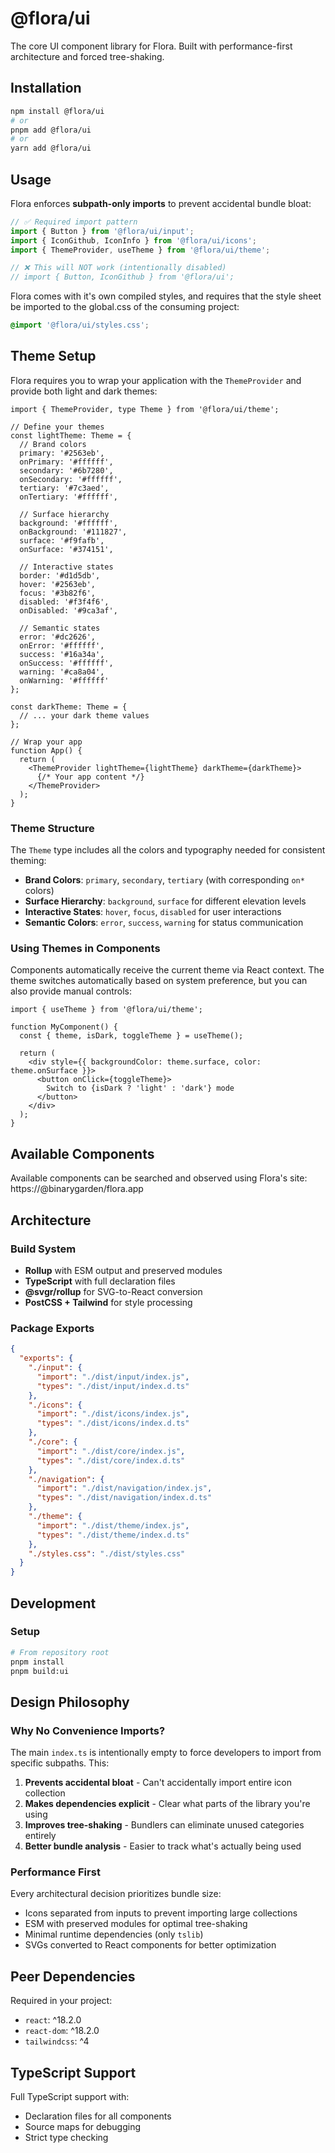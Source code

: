 # @flora/ui

The core UI component library for Flora. Built with performance-first architecture and forced tree-shaking.

## Installation

```bash
npm install @flora/ui
# or
pnpm add @flora/ui
# or  
yarn add @flora/ui
```

## Usage

Flora enforces **subpath-only imports** to prevent accidental bundle bloat:

```javascript
// ✅ Required import pattern
import { Button } from '@flora/ui/input';
import { IconGithub, IconInfo } from '@flora/ui/icons';
import { ThemeProvider, useTheme } from '@flora/ui/theme';

// ❌ This will NOT work (intentionally disabled)
// import { Button, IconGithub } from '@flora/ui';
```

Flora comes with it's own compiled styles, and requires that the style sheet be imported to the global.css of the consuming project:
``` css
@import '@flora/ui/styles.css';
```

## Theme Setup

Flora requires you to wrap your application with the `ThemeProvider` and provide both light and dark themes:

```tsx
import { ThemeProvider, type Theme } from '@flora/ui/theme';

// Define your themes
const lightTheme: Theme = {
  // Brand colors
  primary: '#2563eb',
  onPrimary: '#ffffff',
  secondary: '#6b7280',
  onSecondary: '#ffffff',
  tertiary: '#7c3aed',
  onTertiary: '#ffffff',
  
  // Surface hierarchy
  background: '#ffffff',
  onBackground: '#111827',
  surface: '#f9fafb',
  onSurface: '#374151',
  
  // Interactive states
  border: '#d1d5db',
  hover: '#2563eb',
  focus: '#3b82f6',
  disabled: '#f3f4f6',
  onDisabled: '#9ca3af',
  
  // Semantic states
  error: '#dc2626',
  onError: '#ffffff',
  success: '#16a34a',
  onSuccess: '#ffffff',
  warning: '#ca8a04',
  onWarning: '#ffffff'
};

const darkTheme: Theme = {
  // ... your dark theme values
};

// Wrap your app
function App() {
  return (
    <ThemeProvider lightTheme={lightTheme} darkTheme={darkTheme}>
      {/* Your app content */}
    </ThemeProvider>
  );
}
```

### Theme Structure

The `Theme` type includes all the colors and typography needed for consistent theming:

- **Brand Colors**: `primary`, `secondary`, `tertiary` (with corresponding `on*` colors)
- **Surface Hierarchy**: `background`, `surface` for different elevation levels
- **Interactive States**: `hover`, `focus`, `disabled` for user interactions
- **Semantic Colors**: `error`, `success`, `warning` for status communication

### Using Themes in Components

Components automatically receive the current theme via React context. The theme switches automatically based on system preference, but you can also provide manual controls:

```tsx
import { useTheme } from '@flora/ui/theme';

function MyComponent() {
  const { theme, isDark, toggleTheme } = useTheme();
  
  return (
    <div style={{ backgroundColor: theme.surface, color: theme.onSurface }}>
      <button onClick={toggleTheme}>
        Switch to {isDark ? 'light' : 'dark'} mode
      </button>
    </div>
  );
}
```

## Available Components

Available components can be searched and observed using Flora's site: https://@binarygarden/flora.app

## Architecture

### Build System
- **Rollup** with ESM output and preserved modules
- **TypeScript** with full declaration files
- **@svgr/rollup** for SVG-to-React conversion
- **PostCSS + Tailwind** for style processing

### Package Exports
```json
{
  "exports": {
    "./input": {
      "import": "./dist/input/index.js",
      "types": "./dist/input/index.d.ts"
    },
    "./icons": {
      "import": "./dist/icons/index.js", 
      "types": "./dist/icons/index.d.ts"
    },
    "./core": {
      "import": "./dist/core/index.js",
      "types": "./dist/core/index.d.ts"
    },
    "./navigation": {
      "import": "./dist/navigation/index.js",
      "types": "./dist/navigation/index.d.ts"
    },
    "./theme": {
      "import": "./dist/theme/index.js",
      "types": "./dist/theme/index.d.ts"
    },
    "./styles.css": "./dist/styles.css"
  }
}
```

## Development

### Setup
```bash
# From repository root
pnpm install
pnpm build:ui
```

## Design Philosophy

### Why No Convenience Imports?
The main `index.ts` is intentionally empty to force developers to import from specific subpaths. This:

1. **Prevents accidental bloat** - Can't accidentally import entire icon collection
2. **Makes dependencies explicit** - Clear what parts of the library you're using  
3. **Improves tree-shaking** - Bundlers can eliminate unused categories entirely
4. **Better bundle analysis** - Easier to track what's actually being used

### Performance First
Every architectural decision prioritizes bundle size:
- Icons separated from inputs to prevent importing large collections
- ESM with preserved modules for optimal tree-shaking
- Minimal runtime dependencies (only `tslib`)
- SVGs converted to React components for better optimization

## Peer Dependencies

Required in your project:
- `react`: ^18.2.0
- `react-dom`: ^18.2.0  
- `tailwindcss`: ^4

## TypeScript Support

Full TypeScript support with:
- Declaration files for all components
- Source maps for debugging
- Strict type checking